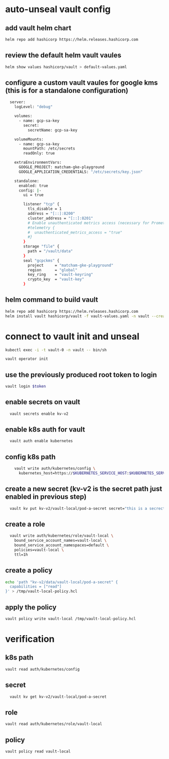 # auto-unseal vault config

## add vault helm chart
```sh
helm repo add hashicorp https://helm.releases.hashicorp.com
```

## review the default helm vault vaules
```sh 
helm show values hashicorp/vault > default-values.yaml
```
## configure a custom vault vaules for google kms (this is for a standalone configuration)
```sh 
  server:
    logLevel: "debug"

    volumes:
      - name: gcp-sa-key
        secret:
          secretName: gcp-sa-key

    volumeMounts:
      - name: gcp-sa-key
        mountPath: /etc/secrets
        readOnly: true

    extraEnvironmentVars:
      GOOGLE_PROJECT: matcham-gke-playground
      GOOGLE_APPLICATION_CREDENTIALS: "/etc/secrets/key.json"

    standalone:
      enabled: true
      config: |-
        ui = true

        listener "tcp" {
          tls_disable = 1
          address = "[::]:8200"
          cluster_address = "[::]:8201"
          # Enable unauthenticated metrics access (necessary for Prometheus Operator)
          #telemetry {
          #  unauthenticated_metrics_access = "true"
          #}
        }
        storage "file" {
          path = "/vault/data"
        }
        seal "gcpckms" {
          project     = "matcham-gke-playground"
          region      = "global"
          key_ring    = "vault-keyring"
          crypto_key  = "vault-key"
        }
```

## helm command to build vault

```sh
helm repo add hashicorp https://helm.releases.hashicorp.com
helm install vault hashicorp/vault -f vault-values.yaml -n vault --create-namespace
```
# connect to vault init and unseal
```sh
kubectl exec -i -t vault-0 -n vault -- bin/sh
```
```sh
vault operator init
```
## use the previously produced root token to login
```sh
vault login $token
```

## enable secrets on vault
```sh
  vault secrets enable kv-v2
```

## enable k8s auth for vault
```sh
  vault auth enable kubernetes
```

## config k8s path
```sh
    vault write auth/kubernetes/config \
      kubernetes_host=https://$KUBERNETES_SERVICE_HOST:$KUBERNETES_SERVICE_PORT
```

## create a new secret (kv-v2 is the secret path just enabled in previous step)
```sh
  vault kv put kv-v2/vault-local/pod-a-secret secret="this is a secrect stored in vault and exported with vault injector"
```

## create a role 
```sh
  vault write auth/kubernetes/role/vault-local \
    bound_service_account_names=vault-local \
    bound_service_account_namespaces=default \
    policies=vault-local \
    ttl=1h  
```

## create a policy
```sh
echo 'path "kv-v2/data/vault-local/pod-a-secret" {
  capabilities = ["read"]
}' > /tmp/vault-local-policy.hcl
```

## apply the policy
```sh
vault policy write vault-local /tmp/vault-local-policy.hcl
```





# verification

## k8s path
```sh
vault read auth/kubernetes/config
```

## secret
```sh
  vault kv get kv-v2/vault-local/pod-a-secret
```

## role
```sh
vault read auth/kubernetes/role/vault-local
```

## policy
```sh
vault policy read vault-local
```
